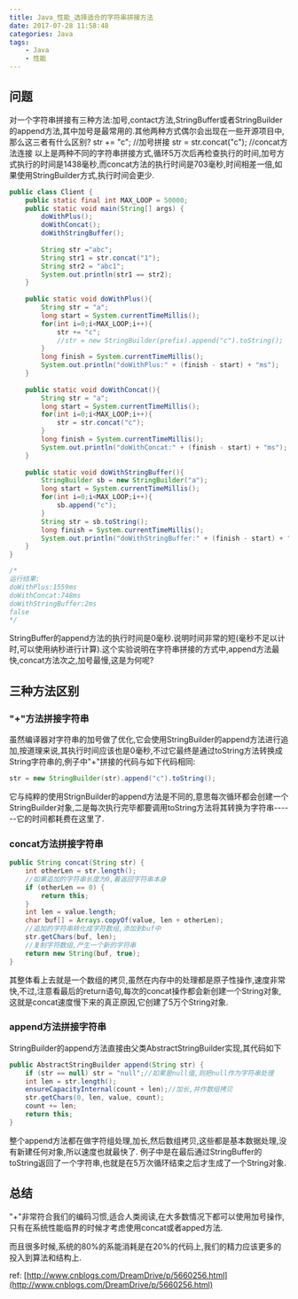 ```yaml
---
title: Java_性能_选择适合的字符串拼接方法
date: 2017-07-28 11:58:48
categories: Java
tags:
    - Java
    - 性能
---
```


## 问题

对一个字符串拼接有三种方法:加号,contact方法,StringBuffer或者StringBuilder的append方法,其中加号是最常用的.其他两种方式偶尔会出现在一些开源项目中,那么这三者有什么区别?
str += "c"; //加号拼接
str = str.concat("c"); //concat方法连接
以上是两种不同的字符串拼接方式,循环5万次后再检查执行的时间,加号方式执行的时间是1438毫秒,而concat方法的执行时间是703毫秒,时间相差一倍,如果使用StringBuilder方式,执行时间会更少.

```java
public class Client {
    public static final int MAX_LOOP = 50000;
    public static void main(String[] args) {
        doWithPlus();
        doWithConcat();
        doWithStringBuffer();
        
        String str ="abc";
        String str1 = str.concat("1");
        String str2 = "abc1";
        System.out.println(str1 == str2);
    }
    
    public static void doWithPlus(){
        String str = "a";
        long start = System.currentTimeMillis();
        for(int i=0;i<MAX_LOOP;i++){
            str += "c";
            //str = new StringBuilder(prefix).append("c").toString();
        }
        long finish = System.currentTimeMillis();
        System.out.println("doWithPlus:" + (finish - start) + "ms");
    }
    
    public static void doWithConcat(){
        String str = "a";
        long start = System.currentTimeMillis();
        for(int i=0;i<MAX_LOOP;i++){
            str = str.concat("c");
        }
        long finish = System.currentTimeMillis();
        System.out.println("doWithConcat:" + (finish - start) + "ms");
    }
    
    public static void doWithStringBuffer(){
        StringBuilder sb = new StringBuilder("a");
        long start = System.currentTimeMillis();
        for(int i=0;i<MAX_LOOP;i++){
            sb.append("c");
        }
        String str = sb.toString();
        long finish = System.currentTimeMillis();
        System.out.println("doWithStringBuffer:" + (finish - start) + "ms");
    }
}

/*
运行结果:
doWithPlus:1559ms
doWithConcat:748ms
doWithStringBuffer:2ms
false
*/
```

StringBuffer的append方法的执行时间是0毫秒.说明时间非常的短(毫秒不足以计时,可以使用纳秒进行计算).这个实验说明在字符串拼接的方式中,append方法最快,concat方法次之,加号最慢,这是为何呢?


## 三种方法区别

### "+"方法拼接字符串
虽然编译器对字符串的加号做了优化,它会使用StringBuilder的append方法进行追加,按道理来说,其执行时间应该也是0毫秒,不过它最终是通过toString方法转换成String字符串的,例子中"+"拼接的代码与如下代码相同:
```java
str = new StringBuilder(str).append("c").toString();
```
它与纯粹的使用StrignBuilder的append方法是不同的,意思每次循环都会创建一个StringBuilder对象,二是每次执行完毕都要调用toString方法将其转换为字符串------它的时间都耗费在这里了.

### concat方法拼接字符串
```java
public String concat(String str) {
    int otherLen = str.length();
    //如果追加的字符串长度为0,着返回字符串本身
    if (otherLen == 0) {
        return this;
    }
    int len = value.length;
    char buf[] = Arrays.copyOf(value, len + otherLen);
    //追加的字符串转化成字符数组,添加到buf中
    str.getChars(buf, len);
    //复制字符数组,产生一个新的字符串
    return new String(buf, true);
}
```
其整体看上去就是一个数组的拷贝,虽然在内存中的处理都是原子性操作,速度非常快,不过,注意看最后的return语句,每次的concat操作都会新创建一个String对象,这就是concat速度慢下来的真正原因,它创建了5万个String对象.

### append方法拼接字符串
StringBuilder的append方法直接由父类AbstractStringBuilder实现,其代码如下
```java
public AbstractStringBuilder append(String str) {
    if (str == null) str = "null";//如果是null值,则把null作为字符串处理
    int len = str.length();
    ensureCapacityInternal(count + len);//加长,并作数组拷贝
    str.getChars(0, len, value, count);
    count += len;
    return this;
}
```
整个append方法都在做字符组处理,加长,然后数组拷贝,这些都是基本数据处理,没有新建任何对象,所以速度也就最快了.
例子中是在最后通过StringBuffer的toString返回了一个字符串,也就是在5万次循环结束之后才生成了一个String对象.


## 总结
"+"非常符合我们的编码习惯,适合人类阅读,在大多数情况下都可以使用加号操作,只有在系统性能临界的时候才考虑使用concat或者apped方法.

而且很多时候,系统的80%的系能消耗是在20%的代码上,我们的精力应该更多的投入到算法和结构上.

ref: 
[http://www.cnblogs.com/DreamDrive/p/5660256.html](http://www.cnblogs.com/DreamDrive/p/5660256.html)
